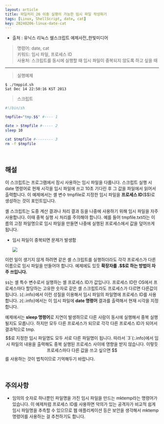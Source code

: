 ```yaml
---
layout: article
title: 파일처리_26 이중 실행이 가능한 임시 파일 작성하기
tags: [Linux, ShellScript, date, cat]
key: 20240206-linux-date-cat
---
```


- 출처 : 유닉스 리눅스 쉘스크립트 예제사전_한빛미디어

> 명령어: date, cat  
> 키워드: 임시 파일, 프로세스 ID   
> 사용처: 스크립트를 동시에 실행할 때 임시 파일이 중복되지 않도록 하고 싶을 때


--- 

> 실행예제

```
$ ./tmppid.sh
Sat Dec 14 22:50:16 KST 2013
```

> 스크립트

```bash
#!/bin/sh

tmpfile="tmp.$$" #---- 1

date > $tmpfile #----- 2
sleep 10

cat $tmpfile #-------- 3
rm -f $tmpfile
```

&nbsp;
&nbsp;

## **해설**

이 스크립트는 프로그램에서 잠시 사용하는 임시 파일을 다룹니다. 스크립트 실행 시 date 명령어로 현재 시각을 임시 파일에 쓰고 10초 기다린 후 그 값을 파일에서 읽어서 출력합니다. 이 예제에서는 셸 변수 tmpfile로 지정한 임시 파일을 **프로세스 ID**($$)로 생성하는 것이 포인트입니다.

셸 스크립트는 도중 계산 결과나 처리 결과 등을 나중에 사용하기 위해 임시 파일을 자주 사용합니다. 이때 중복 실행 시 처리를 주의해야 합니다. 예를 들어 tmpfile.txt라는 이름의 고정 파일명으로 임시 파일을 만들면 나중에 실행된 프로세스에서 값을 덮어쓰게 됩니다.

- 임시 파일이 중복되면 문제가 발생함

    <img src='http://drive.google.com/thumbnail?id=10z_mb7DxRlC8MtGv7sKkXjTSYbv2aN0m&sz=w1000' /><br>

이런 일이 생기지 않게 하려면 같은 셸 스크립트를 실행하더라도 각각 프로세스가 다른 이름으로 임시 파일을 만들어야 합니다. 예제에도 있듯 **확장자를 .$$로 하는 방법이 자주 쓰입니다.**

`$$`는 셸 특수 변수로서 실행하는 셸 프로세스 ID가 값입니다. 프로세스 ID란 OS에서 프로세스마다 할당하는 고유한 숫자로 같은 셸 스크립트라도 프로세스가 다르면 다른값이 됩니다. `1`{:.info}에서 이런 성질을 이용해서 임시 파일의 파일명에 프로세스 ID를 사용합니다. `2`{:.info}에서는 이 임시 파일에 **date 명령어** 결과를 출력해서 현재 시각을 지정합니다.

예제에서는 **sleep 명령어**로 지연이 발생하므로 다른 사람이 동시에 실행해서 중복 실행될지도 모릅니다. 하지만 모두 다른 프로세스가 되므로 각각 다른 프로세스 ID가 되어서 결과적으로 tmp.$$로 지정한 임시 파일명도 모두 서로 다른 파일명이 됩니다. 따라서 `3`{:.info}에서 임시 파일의 내용을 출력해도 중복 실행된 프로세스 사이에 영향을 받지 않습니다. 이렇듯 프로세스마다 다른 값을 쓰고 싶으면 $$를 사용하는 것이 법칙이므로 기억해두기 바랍니다.

&nbsp;
&nbsp;

## **주의사항**

- 임의의 숫자로 하나뿐인 파일명을 가진 임시 파일을 만드는 mktemp라는 명령어가 있습니다. 이 예제처럼 프로세스 ID를 사용하면 악의가 있는 공격자가 비교적 쉽게 임시 파일명을 추측할 수 있으므로 웹 애플리케이션 등은 보안을 생각해서 mktemp 명령어를 사용하는 걸 추천하기도 합니다.